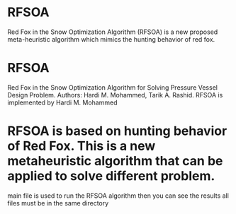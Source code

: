 # RFSOA
Red Fox in the Snow Optimization Algorithm (RFSOA) is a new proposed meta-heuristic algorithm which mimics the hunting behavior of red fox.
# RFSOA 
 Red Fox in the Snow Optimization Algorithm for Solving Pressure Vessel Design Problem.
 Authors: Hardi M. Mohammed, Tarik A. Rashid.
 RFSOA is implemented by Hardi M. Mohammed

# RFSOA is based on hunting behavior of Red Fox. This is a new metaheuristic algorithm that can be applied to solve different problem.
main file is used to run the RFSOA algorithm
then you can see the results
all files must be in the same directory
